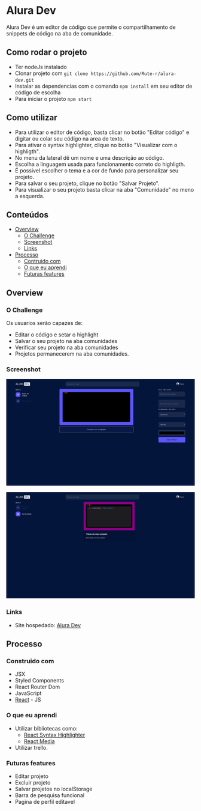 # Alura Dev

Alura Dev é um editor de código que permite o compartilhamento de snippets de código na aba de comunidade.

## Como rodar o projeto

- Ter nodeJs instalado
- Clonar projeto com `git clone https://github.com/Rute-r/alura-dev.git`
- Instalar as dependencias com o comando `npm install` em seu editor de código de escolha
- Para iniciar o projeto `npm start`

## Como utilizar

- Para utilizar o editor de código, basta clicar no botão "Editar código" e digitar ou colar seu código na area de texto.
- Para ativar o syntax highlighter, clique no botão "Visualizar com o highligth".
- No menu da lateral dê um nome e uma descrição ao código.
- Escolha a linguagem usada para funcionamento correto do highligth.
- É possivel escolher o tema e a cor de fundo para personalizar seu projeto.
- Para salvar o seu projeto, clique no botão "Salvar Projeto".
- Para visualizar o seu projeto basta clicar na aba "Comunidade" no meno a esquerda.

## Conteúdos

- [Overview](#overview)
  - [O Challenge](#the-challenge)
  - [Screenshot](#screenshot)
  - [Links](#links)
- [Processo](#processo)
  - [Contruido com](#construido-com)
  - [O que eu aprendi](#oque-eu-aprendi)
  - [Futuras features](#futuras-features)

## Overview

### O Challenge

Os usuarios serão capazes de:

- Editar o código e setar o highlight
- Salvar o seu projeto na aba comunidades
- Verificar seu projeto na aba comunidades
- Projetos permanecerem na aba comunidades.

### Screenshot

![](./public/editor-de-texto.png)

![](./public/comunidade.png)

### Links

- Site hospedado: [Alura Dev](https://alura-dev-mu-two.vercel.app/)

## Processo

### Construido com

- JSX
- Styled Components
- React Router Dom
- JavaScript
- [React](https://reactjs.org/) - JS

### O que eu aprendi

- Utilizar bibliotecas como:
  - [React Syntax Highlighter](https://github.com/react-syntax-highlighter/react-syntax-highlighter)
  - [React Media](https://www.npmjs.com/package/react-media)
- Utilizar trello.

### Futuras features

- Editar projeto
- Excluir projeto
- Salvar projetos no localStorage
- Barra de pesquisa funcional
- Pagina de perfil editavel
